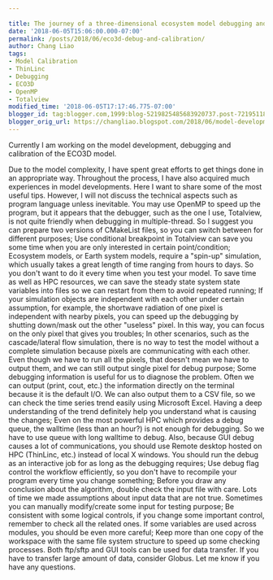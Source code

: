 ```yaml
---
 
title: The journey of a three-dimensional ecosystem model debugging and calibration
date: '2018-06-05T15:06:00.000-07:00'
permalink: /posts/2018/06/eco3d-debug-and-calibration/
author: Chang Liao
tags:
- Model Calibration
- ThinLinc
- Debugging
- ECO3D
- OpenMP
- Totalview
modified_time: '2018-06-05T17:17:46.775-07:00'
blogger_id: tag:blogger.com,1999:blog-5219825485683920737.post-7219511816372552984
blogger_orig_url: https://changliao.blogspot.com/2018/06/model-development-004.html
---
```


Currently I am working on the model development, debugging and calibration of the ECO3D model.

Due to the model complexity, I have spent great efforts to get things done in an appropriate way. Throughout the process, I have also acquired much experiences in model developments. Here I want to share some of the most useful tips. However, I will not discuss the technical aspects such as program language unless inevitable.
You may use OpenMP to speed up the program, but it appears that the debugger, such as the one I use, Totalview, is not quite friendly when debugging in multiple-thread. So I suggest you can prepare two versions of CMakeList files, so you can switch between for different purposes;
Use conditional breakpoint in Totalview can save you some time when you are only interested in certain point/condition;
Ecosystem models, or Earth system models, require a "spin-up" simulation, which usually takes a great length of time ranging from hours to days. So you don't want to do it every time when you test your model. To save time as well as HPC resources, we can save the steady state system state variables into files so we can restart from them to avoid repeated running;
If your simulation objects are independent with each other under certain assumption, for example, the shortwave radiation of one pixel is independent with nearby pixels, you can speed up the debugging by shutting down/mask out the other "useless" pixel. In this way, you can focus on the only pixel that gives you troubles;
In other scenarios, such as the cascade/lateral flow simulation, there is no way to test the model without a complete simulation because pixels are communicating with each other. Even though we have to run all the pixels, that doesn't mean we have to output them, and we can still output single pixel for debug purpose;
Some debugging information is useful for us to diagnose the problem. Often we can output (print, cout, etc.) the information directly on the terminal because it is the default I/O. We can also output them to a CSV file, so we can check the time series trend easily using Microsoft Excel. Having a deep understanding of the trend definitely help you understand what is causing the changes;
Even on the most powerful HPC which provides a debug queue, the walltime (less than an hour?) is not enough for debugging. So we have to use queue with long walltime to debug. Also, because GUI debug causes a lot of communications, you should use Remote desktop hosted on HPC (ThinLinc, etc.) instead of local X windows. You should run the debug as an interactive job for as long as the debugging requires;
Use debug flag control the workflow efficiently, so you don't have to recompile your program every time you change something;
Before you draw any conclusion about the algorithm, double check the input file with care. Lots of time we made assumptions about input data that are not true. Sometimes you can manually modify/create some input for testing purpose;
Be consistent with some logical controls, if you change some important control, remember to check all the related ones. If some variables are used across modules, you should be even more careful;
Keep more than one copy of the workspace with the same file system structure to speed up some checking processes. Both ftp/sftp and GUI tools can be used for data transfer. If you have to transfer large amount of data, consider Globus. 
Let me know if you have any questions.




